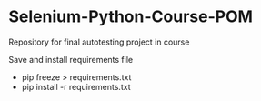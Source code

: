 # Selenium-Python-Course-POM
Repository for final autotesting project in course

Save and install requirements file
- pip freeze > requirements.txt
- pip install -r requirements.txt
